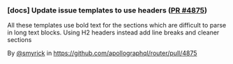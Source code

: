 ### [docs] Update issue templates to use headers ([PR #4875](https://github.com/apollographql/router/pull/4875))

All these templates use bold text for the sections which are difficult to parse in long text blocks. Using H2 headers instead add line breaks and cleaner sections

By [@smyrick](https://github.com/smyrick) in https://github.com/apollographql/router/pull/4875